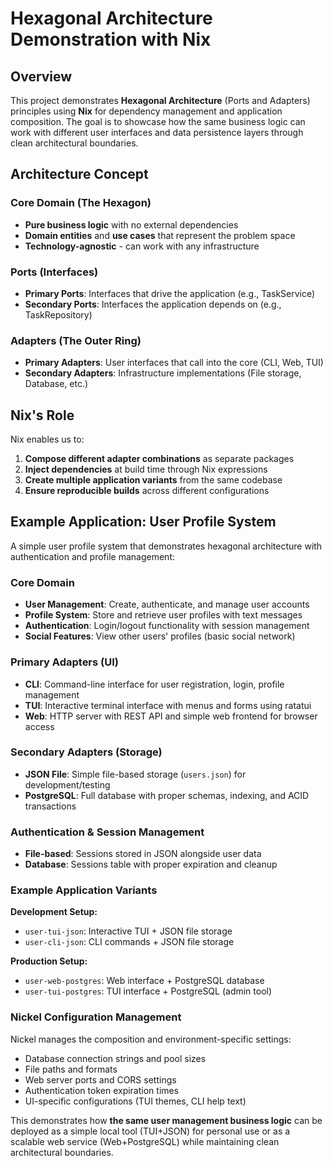 # Hexagonal Architecture Demonstration with Nix

## Overview

This project demonstrates **Hexagonal Architecture** (Ports and Adapters) principles using **Nix** for dependency management and application composition. The goal is to showcase how the same business logic can work with different user interfaces and data persistence layers through clean architectural boundaries.

## Architecture Concept

### Core Domain (The Hexagon)
- **Pure business logic** with no external dependencies
- **Domain entities** and **use cases** that represent the problem space
- **Technology-agnostic** - can work with any infrastructure

### Ports (Interfaces)
- **Primary Ports**: Interfaces that drive the application (e.g., TaskService)
- **Secondary Ports**: Interfaces the application depends on (e.g., TaskRepository)

### Adapters (The Outer Ring)
- **Primary Adapters**: User interfaces that call into the core (CLI, Web, TUI)
- **Secondary Adapters**: Infrastructure implementations (File storage, Database, etc.)

## Nix's Role

Nix enables us to:
1. **Compose different adapter combinations** as separate packages
2. **Inject dependencies** at build time through Nix expressions
3. **Create multiple application variants** from the same codebase
4. **Ensure reproducible builds** across different configurations

## Example Application: User Profile System

A simple user profile system that demonstrates hexagonal architecture with authentication and profile management:

### Core Domain
- **User Management**: Create, authenticate, and manage user accounts
- **Profile System**: Store and retrieve user profiles with text messages
- **Authentication**: Login/logout functionality with session management
- **Social Features**: View other users' profiles (basic social network)

### Primary Adapters (UI)
- **CLI**: Command-line interface for user registration, login, profile management
- **TUI**: Interactive terminal interface with menus and forms using ratatui
- **Web**: HTTP server with REST API and simple web frontend for browser access

### Secondary Adapters (Storage)
- **JSON File**: Simple file-based storage (`users.json`) for development/testing
- **PostgreSQL**: Full database with proper schemas, indexing, and ACID transactions

### Authentication & Session Management
- **File-based**: Sessions stored in JSON alongside user data
- **Database**: Sessions table with proper expiration and cleanup

### Example Application Variants

**Development Setup:**
- `user-tui-json`: Interactive TUI + JSON file storage
- `user-cli-json`: CLI commands + JSON file storage

**Production Setup:**
- `user-web-postgres`: Web interface + PostgreSQL database
- `user-tui-postgres`: TUI interface + PostgreSQL (admin tool)

### Nickel Configuration Management
Nickel manages the composition and environment-specific settings:
- Database connection strings and pool sizes
- File paths and formats
- Web server ports and CORS settings
- Authentication token expiration times
- UI-specific configurations (TUI themes, CLI help text)

This demonstrates how **the same user management business logic** can be deployed as a simple local tool (TUI+JSON) for personal use or as a scalable web service (Web+PostgreSQL) while maintaining clean architectural boundaries.
